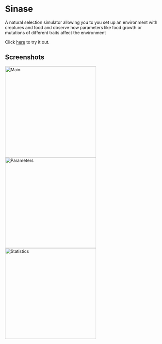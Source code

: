 # Sinase

A natural selection simulator allowing you to you set up an environment with creatures and food and observe how parameters like food growth or mutations of different traits affect the environment

Click [here](https://rahm.pythonanywhere.com/sinase/) to try it out.


## Screenshots
<img src="https://user-images.githubusercontent.com/53840228/83053861-b8b6bc00-a051-11ea-8d22-dc62ac9b7126.png" alt="Main" width="300"/> <img src="https://user-images.githubusercontent.com/53840228/83053864-b9e7e900-a051-11ea-9cc6-512a4561a6f3.png" alt="Parameters" width="300"/> <img src="https://user-images.githubusercontent.com/53840228/83053870-bb191600-a051-11ea-83ca-caae02c038b8.png" alt="Statistics" width="300"/>

